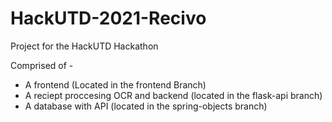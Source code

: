 # HackUTD-2021-Recivo
Project for the HackUTD Hackathon

Comprised of -
- A frontend (Located in the frontend Branch)
- A reciept proccesing OCR and backend (located in the flask-api branch)
- A database with API (located in the spring-objects branch)
